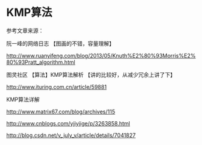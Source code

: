 # KMP算法

参考文章来源：

阮一峰的网络日志 【图画的不错，容量理解】
>
http://www.ruanyifeng.com/blog/2013/05/Knuth%E2%80%93Morris%E2%80%93Pratt_algorithm.html

图灵社区 【算法】KMP算法解析 【讲的比较好，从减少冗余上讲了下】
>
http://www.ituring.com.cn/article/59881

KMP算法详解
>
http://www.matrix67.com/blog/archives/115


http://www.cnblogs.com/yjiyjige/p/3263858.html

http://blog.csdn.net/v_july_v/article/details/7041827

## 
